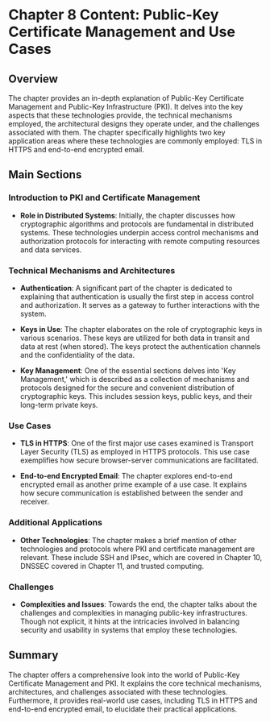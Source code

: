 # Chapter 8 Content: Public-Key Certificate Management and Use Cases

## Overview

The chapter provides an in-depth explanation of Public-Key Certificate Management and Public-Key Infrastructure (PKI). It delves into the key aspects that these technologies provide, the technical mechanisms employed, the architectural designs they operate under, and the challenges associated with them. The chapter specifically highlights two key application areas where these technologies are commonly employed: TLS in HTTPS and end-to-end encrypted email.

## Main Sections

### Introduction to PKI and Certificate Management

- **Role in Distributed Systems**: Initially, the chapter discusses how cryptographic algorithms and protocols are fundamental in distributed systems. These technologies underpin access control mechanisms and authorization protocols for interacting with remote computing resources and data services.

### Technical Mechanisms and Architectures

- **Authentication**: A significant part of the chapter is dedicated to explaining that authentication is usually the first step in access control and authorization. It serves as a gateway to further interactions with the system.

- **Keys in Use**: The chapter elaborates on the role of cryptographic keys in various scenarios. These keys are utilized for both data in transit and data at rest (when stored). The keys protect the authentication channels and the confidentiality of the data.

- **Key Management**: One of the essential sections delves into 'Key Management,' which is described as a collection of mechanisms and protocols designed for the secure and convenient distribution of cryptographic keys. This includes session keys, public keys, and their long-term private keys.

### Use Cases

- **TLS in HTTPS**: One of the first major use cases examined is Transport Layer Security (TLS) as employed in HTTPS protocols. This use case exemplifies how secure browser-server communications are facilitated.

- **End-to-end Encrypted Email**: The chapter explores end-to-end encrypted email as another prime example of a use case. It explains how secure communication is established between the sender and receiver.

### Additional Applications

- **Other Technologies**: The chapter makes a brief mention of other technologies and protocols where PKI and certificate management are relevant. These include SSH and IPsec, which are covered in Chapter 10, DNSSEC covered in Chapter 11, and trusted computing.

### Challenges

- **Complexities and Issues**: Towards the end, the chapter talks about the challenges and complexities in managing public-key infrastructures. Though not explicit, it hints at the intricacies involved in balancing security and usability in systems that employ these technologies.

## Summary

The chapter offers a comprehensive look into the world of Public-Key Certificate Management and PKI. It explains the core technical mechanisms, architectures, and challenges associated with these technologies. Furthermore, it provides real-world use cases, including TLS in HTTPS and end-to-end encrypted email, to elucidate their practical applications.
